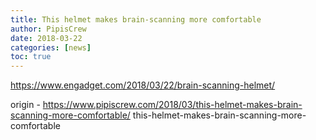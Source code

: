 ```yaml
---
title: This helmet makes brain-scanning more comfortable
author: PipisCrew
date: 2018-03-22
categories: [news]
toc: true
---
```


https://www.engadget.com/2018/03/22/brain-scanning-helmet/

origin - https://www.pipiscrew.com/2018/03/this-helmet-makes-brain-scanning-more-comfortable/ this-helmet-makes-brain-scanning-more-comfortable